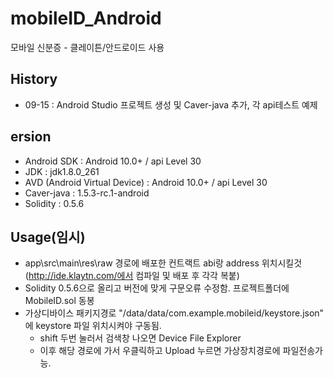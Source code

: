 # mobileID_Android
모바일 신분증 - 클레이튼/안드로이드 사용

## History
  - 09-15 : Android Studio 프로젝트 생성 및 Caver-java 추가, 각 api테스트 예제
  
## ersion
  - Android SDK : Android 10.0+ / api Level 30
  - JDK : jdk1.8.0_261
  - AVD (Android Virtual Device) : Android 10.0+ / api Level 30
  - Caver-java : 1.5.3-rc.1-android
  - Solidity : 0.5.6
  
## Usage(임시)
  - app\src\main\res\raw 경로에 배포한 컨트랙트 abi랑 address 위치시킬것 (http://ide.klaytn.com/에서 컴파일 및 배포 후 각각 복붙)
  - Solidity 0.5.6으로 올리고 버전에 맞게 구문오류 수정함. 프로젝트폴더에 MobileID.sol 동봉
  - 가상디바이스 패키지경로 "/data/data/com.example.mobileid/keystore.json" 에 keystore 파일 위치시켜야 구동됨.
      + shift 두번 눌러서 검색창 나오면 Device File Explorer
      + 이후 해당 경로에 가서 우클릭하고 Upload 누르면 가상장치경로에 파일전송가능. 

